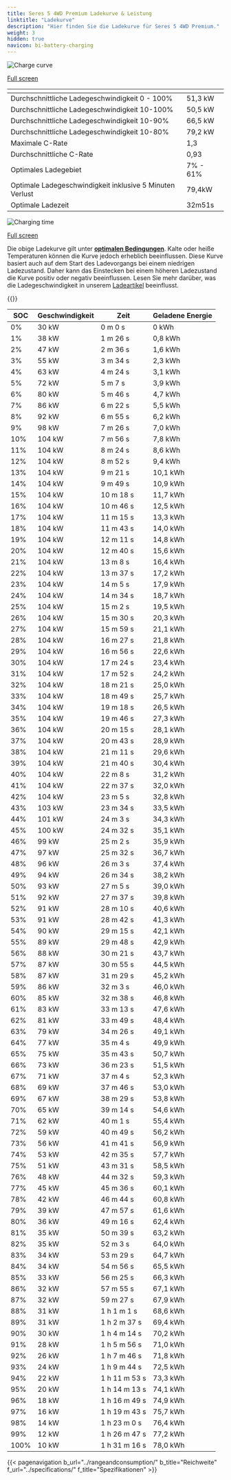 ```yaml
---
title: Seres 5 4WD Premium Ladekurve & Leistung
linktitle: "Ladekurve"
description: "Hier finden Sie die Ladekurve für Seres 5 4WD Premium."
weight: 3
hidden: true
navicon: bi-battery-charging
---
```

<!-- markdownlint-disable MD033 -->
<!-- markdownlint-disable MD010 -->
<img src="/images/models/seres/5/5_4wd_premium/chargingcurve.svg" alt="Charge curve" class="img-fluid">

[Full screen](/images/models/seres/5/5_4wd_premium/chargingcurve.svg)


<div class="table-responsive">
<table class="table table-striped border">
	<thead>
		<tr>
			<th>
			</th>
			<th>
			</th>
		</tr>
	</thead>
	<tbody>
		<tr>
			<td>
				Durchschnittliche Ladegeschwindigkeit 0 - 100%
			</td>
			<td>
				51,3 kW
			</td>
		</tr>
		<tr>
			<td>
				Durchschnittliche Ladegeschwindigkeit 10-100%
			</td>
			<td>
				50,5 kW
			</td>
		</tr>
		<tr>
			<td>
				Durchschnittliche Ladegeschwindigkeit 10-90%
			</td>
			<td>
				66,5 kW
			</td>
		</tr>
		<tr>
			<td>
				Durchschnittliche Ladegeschwindigkeit 10-80%
			</td>
			<td>
				79,2 kW
			</td>
		</tr>
		<tr>
			<td>
				Maximale C-Rate
			</td>
			<td>
				1,3
			</td>
		</tr>
		<tr>
			<td>
				Durchschnittliche C-Rate
			</td>
			<td>
				0,93
			</td>
		</tr>
		<tr>
			<td>
				Optimales Ladegebiet
			</td>
			<td>
				7% - 61%
			</td>
		</tr>
		<tr>
			<td>
				Optimale Ladegeschwindigkeit inklusive 5 Minuten Verlust
			</td>
			<td>
				79,4kW
			</td>
		</tr>
		<tr>
			<td>
				Optimale Ladezeit
			</td>
			<td>
				32m51s
			</td>
		</tr>
	</tbody>
</table>
</div>
<img src="/images/models/seres/5/5_4wd_premium/chargingtime.svg" alt="Charging time" class="img-fluid">

[Full screen](/images/models/seres/5/5_4wd_premium/chargingtime.svg)


Die obige Ladekurve gilt unter **[optimalen Bedingungen](../../../../../technology/battery/charging/#temperature)**. Kalte oder heiße Temperaturen können die Kurve jedoch erheblich beeinflussen. Diese Kurve basiert auch auf dem Start des Ladevorgangs bei einem niedrigen Ladezustand. Daher kann das Einstecken bei einem höheren Ladezustand die Kurve positiv oder negativ beeinflussen. Lesen Sie mehr darüber, was die Ladegeschwindigkeit in unserem [Ladeartikel](../../../../../technology/battery/charging/) beeinflusst.


{{<evkxdisplayaddarticle />}}
<div class="table-responsive">
<table class="table table-striped border">
	<thead>
		<tr>
			<th>
				SOC
			</th>
			<th>
				Geschwindigkeit
			</th>
			<th>
				Zeit
			</th>
			<th>
				Geladene Energie
			</th>
		</tr>
	</thead>
	<tbody>
		<tr>
			<td>
				0%
			</td>
			<td>
				30 kW
			</td>
			<td>
				 0 m 0 s
			</td>
			<td>
				0 kWh
			</td>
		</tr>
		<tr>
			<td>
				1%
			</td>
			<td>
				38 kW
			</td>
			<td>
				 1 m 26 s
			</td>
			<td>
				0,8 kWh
			</td>
		</tr>
		<tr>
			<td>
				2%
			</td>
			<td>
				47 kW
			</td>
			<td>
				 2 m 36 s
			</td>
			<td>
				1,6 kWh
			</td>
		</tr>
		<tr>
			<td>
				3%
			</td>
			<td>
				55 kW
			</td>
			<td>
				 3 m 34 s
			</td>
			<td>
				2,3 kWh
			</td>
		</tr>
		<tr>
			<td>
				4%
			</td>
			<td>
				63 kW
			</td>
			<td>
				 4 m 24 s
			</td>
			<td>
				3,1 kWh
			</td>
		</tr>
		<tr>
			<td>
				5%
			</td>
			<td>
				72 kW
			</td>
			<td>
				 5 m 7 s
			</td>
			<td>
				3,9 kWh
			</td>
		</tr>
		<tr>
			<td>
				6%
			</td>
			<td>
				80 kW
			</td>
			<td>
				 5 m 46 s
			</td>
			<td>
				4,7 kWh
			</td>
		</tr>
		<tr>
			<td>
				7%
			</td>
			<td>
				86 kW
			</td>
			<td>
				 6 m 22 s
			</td>
			<td>
				5,5 kWh
			</td>
		</tr>
		<tr>
			<td>
				8%
			</td>
			<td>
				92 kW
			</td>
			<td>
				 6 m 55 s
			</td>
			<td>
				6,2 kWh
			</td>
		</tr>
		<tr>
			<td>
				9%
			</td>
			<td>
				98 kW
			</td>
			<td>
				 7 m 26 s
			</td>
			<td>
				7,0 kWh
			</td>
		</tr>
		<tr>
			<td>
				10%
			</td>
			<td>
				104 kW
			</td>
			<td>
				 7 m 56 s
			</td>
			<td>
				7,8 kWh
			</td>
		</tr>
		<tr>
			<td>
				11%
			</td>
			<td>
				104 kW
			</td>
			<td>
				 8 m 24 s
			</td>
			<td>
				8,6 kWh
			</td>
		</tr>
		<tr>
			<td>
				12%
			</td>
			<td>
				104 kW
			</td>
			<td>
				 8 m 52 s
			</td>
			<td>
				9,4 kWh
			</td>
		</tr>
		<tr>
			<td>
				13%
			</td>
			<td>
				104 kW
			</td>
			<td>
				 9 m 21 s
			</td>
			<td>
				10,1 kWh
			</td>
		</tr>
		<tr>
			<td>
				14%
			</td>
			<td>
				104 kW
			</td>
			<td>
				 9 m 49 s
			</td>
			<td>
				10,9 kWh
			</td>
		</tr>
		<tr>
			<td>
				15%
			</td>
			<td>
				104 kW
			</td>
			<td>
				 10 m 18 s
			</td>
			<td>
				11,7 kWh
			</td>
		</tr>
		<tr>
			<td>
				16%
			</td>
			<td>
				104 kW
			</td>
			<td>
				 10 m 46 s
			</td>
			<td>
				12,5 kWh
			</td>
		</tr>
		<tr>
			<td>
				17%
			</td>
			<td>
				104 kW
			</td>
			<td>
				 11 m 15 s
			</td>
			<td>
				13,3 kWh
			</td>
		</tr>
		<tr>
			<td>
				18%
			</td>
			<td>
				104 kW
			</td>
			<td>
				 11 m 43 s
			</td>
			<td>
				14,0 kWh
			</td>
		</tr>
		<tr>
			<td>
				19%
			</td>
			<td>
				104 kW
			</td>
			<td>
				 12 m 11 s
			</td>
			<td>
				14,8 kWh
			</td>
		</tr>
		<tr>
			<td>
				20%
			</td>
			<td>
				104 kW
			</td>
			<td>
				 12 m 40 s
			</td>
			<td>
				15,6 kWh
			</td>
		</tr>
		<tr>
			<td>
				21%
			</td>
			<td>
				104 kW
			</td>
			<td>
				 13 m 8 s
			</td>
			<td>
				16,4 kWh
			</td>
		</tr>
		<tr>
			<td>
				22%
			</td>
			<td>
				104 kW
			</td>
			<td>
				 13 m 37 s
			</td>
			<td>
				17,2 kWh
			</td>
		</tr>
		<tr>
			<td>
				23%
			</td>
			<td>
				104 kW
			</td>
			<td>
				 14 m 5 s
			</td>
			<td>
				17,9 kWh
			</td>
		</tr>
		<tr>
			<td>
				24%
			</td>
			<td>
				104 kW
			</td>
			<td>
				 14 m 34 s
			</td>
			<td>
				18,7 kWh
			</td>
		</tr>
		<tr>
			<td>
				25%
			</td>
			<td>
				104 kW
			</td>
			<td>
				 15 m 2 s
			</td>
			<td>
				19,5 kWh
			</td>
		</tr>
		<tr>
			<td>
				26%
			</td>
			<td>
				104 kW
			</td>
			<td>
				 15 m 30 s
			</td>
			<td>
				20,3 kWh
			</td>
		</tr>
		<tr>
			<td>
				27%
			</td>
			<td>
				104 kW
			</td>
			<td>
				 15 m 59 s
			</td>
			<td>
				21,1 kWh
			</td>
		</tr>
		<tr>
			<td>
				28%
			</td>
			<td>
				104 kW
			</td>
			<td>
				 16 m 27 s
			</td>
			<td>
				21,8 kWh
			</td>
		</tr>
		<tr>
			<td>
				29%
			</td>
			<td>
				104 kW
			</td>
			<td>
				 16 m 56 s
			</td>
			<td>
				22,6 kWh
			</td>
		</tr>
		<tr>
			<td>
				30%
			</td>
			<td>
				104 kW
			</td>
			<td>
				 17 m 24 s
			</td>
			<td>
				23,4 kWh
			</td>
		</tr>
		<tr>
			<td>
				31%
			</td>
			<td>
				104 kW
			</td>
			<td>
				 17 m 52 s
			</td>
			<td>
				24,2 kWh
			</td>
		</tr>
		<tr>
			<td>
				32%
			</td>
			<td>
				104 kW
			</td>
			<td>
				 18 m 21 s
			</td>
			<td>
				25,0 kWh
			</td>
		</tr>
		<tr>
			<td>
				33%
			</td>
			<td>
				104 kW
			</td>
			<td>
				 18 m 49 s
			</td>
			<td>
				25,7 kWh
			</td>
		</tr>
		<tr>
			<td>
				34%
			</td>
			<td>
				104 kW
			</td>
			<td>
				 19 m 18 s
			</td>
			<td>
				26,5 kWh
			</td>
		</tr>
		<tr>
			<td>
				35%
			</td>
			<td>
				104 kW
			</td>
			<td>
				 19 m 46 s
			</td>
			<td>
				27,3 kWh
			</td>
		</tr>
		<tr>
			<td>
				36%
			</td>
			<td>
				104 kW
			</td>
			<td>
				 20 m 15 s
			</td>
			<td>
				28,1 kWh
			</td>
		</tr>
		<tr>
			<td>
				37%
			</td>
			<td>
				104 kW
			</td>
			<td>
				 20 m 43 s
			</td>
			<td>
				28,9 kWh
			</td>
		</tr>
		<tr>
			<td>
				38%
			</td>
			<td>
				104 kW
			</td>
			<td>
				 21 m 11 s
			</td>
			<td>
				29,6 kWh
			</td>
		</tr>
		<tr>
			<td>
				39%
			</td>
			<td>
				104 kW
			</td>
			<td>
				 21 m 40 s
			</td>
			<td>
				30,4 kWh
			</td>
		</tr>
		<tr>
			<td>
				40%
			</td>
			<td>
				104 kW
			</td>
			<td>
				 22 m 8 s
			</td>
			<td>
				31,2 kWh
			</td>
		</tr>
		<tr>
			<td>
				41%
			</td>
			<td>
				104 kW
			</td>
			<td>
				 22 m 37 s
			</td>
			<td>
				32,0 kWh
			</td>
		</tr>
		<tr>
			<td>
				42%
			</td>
			<td>
				104 kW
			</td>
			<td>
				 23 m 5 s
			</td>
			<td>
				32,8 kWh
			</td>
		</tr>
		<tr>
			<td>
				43%
			</td>
			<td>
				103 kW
			</td>
			<td>
				 23 m 34 s
			</td>
			<td>
				33,5 kWh
			</td>
		</tr>
		<tr>
			<td>
				44%
			</td>
			<td>
				101 kW
			</td>
			<td>
				 24 m 3 s
			</td>
			<td>
				34,3 kWh
			</td>
		</tr>
		<tr>
			<td>
				45%
			</td>
			<td>
				100 kW
			</td>
			<td>
				 24 m 32 s
			</td>
			<td>
				35,1 kWh
			</td>
		</tr>
		<tr>
			<td>
				46%
			</td>
			<td>
				99 kW
			</td>
			<td>
				 25 m 2 s
			</td>
			<td>
				35,9 kWh
			</td>
		</tr>
		<tr>
			<td>
				47%
			</td>
			<td>
				97 kW
			</td>
			<td>
				 25 m 32 s
			</td>
			<td>
				36,7 kWh
			</td>
		</tr>
		<tr>
			<td>
				48%
			</td>
			<td>
				96 kW
			</td>
			<td>
				 26 m 3 s
			</td>
			<td>
				37,4 kWh
			</td>
		</tr>
		<tr>
			<td>
				49%
			</td>
			<td>
				94 kW
			</td>
			<td>
				 26 m 34 s
			</td>
			<td>
				38,2 kWh
			</td>
		</tr>
		<tr>
			<td>
				50%
			</td>
			<td>
				93 kW
			</td>
			<td>
				 27 m 5 s
			</td>
			<td>
				39,0 kWh
			</td>
		</tr>
		<tr>
			<td>
				51%
			</td>
			<td>
				92 kW
			</td>
			<td>
				 27 m 37 s
			</td>
			<td>
				39,8 kWh
			</td>
		</tr>
		<tr>
			<td>
				52%
			</td>
			<td>
				91 kW
			</td>
			<td>
				 28 m 10 s
			</td>
			<td>
				40,6 kWh
			</td>
		</tr>
		<tr>
			<td>
				53%
			</td>
			<td>
				91 kW
			</td>
			<td>
				 28 m 42 s
			</td>
			<td>
				41,3 kWh
			</td>
		</tr>
		<tr>
			<td>
				54%
			</td>
			<td>
				90 kW
			</td>
			<td>
				 29 m 15 s
			</td>
			<td>
				42,1 kWh
			</td>
		</tr>
		<tr>
			<td>
				55%
			</td>
			<td>
				89 kW
			</td>
			<td>
				 29 m 48 s
			</td>
			<td>
				42,9 kWh
			</td>
		</tr>
		<tr>
			<td>
				56%
			</td>
			<td>
				88 kW
			</td>
			<td>
				 30 m 21 s
			</td>
			<td>
				43,7 kWh
			</td>
		</tr>
		<tr>
			<td>
				57%
			</td>
			<td>
				87 kW
			</td>
			<td>
				 30 m 55 s
			</td>
			<td>
				44,5 kWh
			</td>
		</tr>
		<tr>
			<td>
				58%
			</td>
			<td>
				87 kW
			</td>
			<td>
				 31 m 29 s
			</td>
			<td>
				45,2 kWh
			</td>
		</tr>
		<tr>
			<td>
				59%
			</td>
			<td>
				86 kW
			</td>
			<td>
				 32 m 3 s
			</td>
			<td>
				46,0 kWh
			</td>
		</tr>
		<tr>
			<td>
				60%
			</td>
			<td>
				85 kW
			</td>
			<td>
				 32 m 38 s
			</td>
			<td>
				46,8 kWh
			</td>
		</tr>
		<tr>
			<td>
				61%
			</td>
			<td>
				83 kW
			</td>
			<td>
				 33 m 13 s
			</td>
			<td>
				47,6 kWh
			</td>
		</tr>
		<tr>
			<td>
				62%
			</td>
			<td>
				81 kW
			</td>
			<td>
				 33 m 49 s
			</td>
			<td>
				48,4 kWh
			</td>
		</tr>
		<tr>
			<td>
				63%
			</td>
			<td>
				79 kW
			</td>
			<td>
				 34 m 26 s
			</td>
			<td>
				49,1 kWh
			</td>
		</tr>
		<tr>
			<td>
				64%
			</td>
			<td>
				77 kW
			</td>
			<td>
				 35 m 4 s
			</td>
			<td>
				49,9 kWh
			</td>
		</tr>
		<tr>
			<td>
				65%
			</td>
			<td>
				75 kW
			</td>
			<td>
				 35 m 43 s
			</td>
			<td>
				50,7 kWh
			</td>
		</tr>
		<tr>
			<td>
				66%
			</td>
			<td>
				73 kW
			</td>
			<td>
				 36 m 23 s
			</td>
			<td>
				51,5 kWh
			</td>
		</tr>
		<tr>
			<td>
				67%
			</td>
			<td>
				71 kW
			</td>
			<td>
				 37 m 4 s
			</td>
			<td>
				52,3 kWh
			</td>
		</tr>
		<tr>
			<td>
				68%
			</td>
			<td>
				69 kW
			</td>
			<td>
				 37 m 46 s
			</td>
			<td>
				53,0 kWh
			</td>
		</tr>
		<tr>
			<td>
				69%
			</td>
			<td>
				67 kW
			</td>
			<td>
				 38 m 29 s
			</td>
			<td>
				53,8 kWh
			</td>
		</tr>
		<tr>
			<td>
				70%
			</td>
			<td>
				65 kW
			</td>
			<td>
				 39 m 14 s
			</td>
			<td>
				54,6 kWh
			</td>
		</tr>
		<tr>
			<td>
				71%
			</td>
			<td>
				62 kW
			</td>
			<td>
				 40 m 1 s
			</td>
			<td>
				55,4 kWh
			</td>
		</tr>
		<tr>
			<td>
				72%
			</td>
			<td>
				59 kW
			</td>
			<td>
				 40 m 49 s
			</td>
			<td>
				56,2 kWh
			</td>
		</tr>
		<tr>
			<td>
				73%
			</td>
			<td>
				56 kW
			</td>
			<td>
				 41 m 41 s
			</td>
			<td>
				56,9 kWh
			</td>
		</tr>
		<tr>
			<td>
				74%
			</td>
			<td>
				53 kW
			</td>
			<td>
				 42 m 35 s
			</td>
			<td>
				57,7 kWh
			</td>
		</tr>
		<tr>
			<td>
				75%
			</td>
			<td>
				51 kW
			</td>
			<td>
				 43 m 31 s
			</td>
			<td>
				58,5 kWh
			</td>
		</tr>
		<tr>
			<td>
				76%
			</td>
			<td>
				48 kW
			</td>
			<td>
				 44 m 32 s
			</td>
			<td>
				59,3 kWh
			</td>
		</tr>
		<tr>
			<td>
				77%
			</td>
			<td>
				45 kW
			</td>
			<td>
				 45 m 36 s
			</td>
			<td>
				60,1 kWh
			</td>
		</tr>
		<tr>
			<td>
				78%
			</td>
			<td>
				42 kW
			</td>
			<td>
				 46 m 44 s
			</td>
			<td>
				60,8 kWh
			</td>
		</tr>
		<tr>
			<td>
				79%
			</td>
			<td>
				39 kW
			</td>
			<td>
				 47 m 57 s
			</td>
			<td>
				61,6 kWh
			</td>
		</tr>
		<tr>
			<td>
				80%
			</td>
			<td>
				36 kW
			</td>
			<td>
				 49 m 16 s
			</td>
			<td>
				62,4 kWh
			</td>
		</tr>
		<tr>
			<td>
				81%
			</td>
			<td>
				35 kW
			</td>
			<td>
				 50 m 39 s
			</td>
			<td>
				63,2 kWh
			</td>
		</tr>
		<tr>
			<td>
				82%
			</td>
			<td>
				35 kW
			</td>
			<td>
				 52 m 3 s
			</td>
			<td>
				64,0 kWh
			</td>
		</tr>
		<tr>
			<td>
				83%
			</td>
			<td>
				34 kW
			</td>
			<td>
				 53 m 29 s
			</td>
			<td>
				64,7 kWh
			</td>
		</tr>
		<tr>
			<td>
				84%
			</td>
			<td>
				34 kW
			</td>
			<td>
				 54 m 56 s
			</td>
			<td>
				65,5 kWh
			</td>
		</tr>
		<tr>
			<td>
				85%
			</td>
			<td>
				33 kW
			</td>
			<td>
				 56 m 25 s
			</td>
			<td>
				66,3 kWh
			</td>
		</tr>
		<tr>
			<td>
				86%
			</td>
			<td>
				32 kW
			</td>
			<td>
				 57 m 55 s
			</td>
			<td>
				67,1 kWh
			</td>
		</tr>
		<tr>
			<td>
				87%
			</td>
			<td>
				32 kW
			</td>
			<td>
				 59 m 27 s
			</td>
			<td>
				67,9 kWh
			</td>
		</tr>
		<tr>
			<td>
				88%
			</td>
			<td>
				31 kW
			</td>
			<td>
				1 h 1 m 1 s
			</td>
			<td>
				68,6 kWh
			</td>
		</tr>
		<tr>
			<td>
				89%
			</td>
			<td>
				31 kW
			</td>
			<td>
				1 h 2 m 37 s
			</td>
			<td>
				69,4 kWh
			</td>
		</tr>
		<tr>
			<td>
				90%
			</td>
			<td>
				30 kW
			</td>
			<td>
				1 h 4 m 14 s
			</td>
			<td>
				70,2 kWh
			</td>
		</tr>
		<tr>
			<td>
				91%
			</td>
			<td>
				28 kW
			</td>
			<td>
				1 h 5 m 56 s
			</td>
			<td>
				71,0 kWh
			</td>
		</tr>
		<tr>
			<td>
				92%
			</td>
			<td>
				26 kW
			</td>
			<td>
				1 h 7 m 46 s
			</td>
			<td>
				71,8 kWh
			</td>
		</tr>
		<tr>
			<td>
				93%
			</td>
			<td>
				24 kW
			</td>
			<td>
				1 h 9 m 44 s
			</td>
			<td>
				72,5 kWh
			</td>
		</tr>
		<tr>
			<td>
				94%
			</td>
			<td>
				22 kW
			</td>
			<td>
				1 h 11 m 53 s
			</td>
			<td>
				73,3 kWh
			</td>
		</tr>
		<tr>
			<td>
				95%
			</td>
			<td>
				20 kW
			</td>
			<td>
				1 h 14 m 13 s
			</td>
			<td>
				74,1 kWh
			</td>
		</tr>
		<tr>
			<td>
				96%
			</td>
			<td>
				18 kW
			</td>
			<td>
				1 h 16 m 49 s
			</td>
			<td>
				74,9 kWh
			</td>
		</tr>
		<tr>
			<td>
				97%
			</td>
			<td>
				16 kW
			</td>
			<td>
				1 h 19 m 43 s
			</td>
			<td>
				75,7 kWh
			</td>
		</tr>
		<tr>
			<td>
				98%
			</td>
			<td>
				14 kW
			</td>
			<td>
				1 h 23 m 0 s
			</td>
			<td>
				76,4 kWh
			</td>
		</tr>
		<tr>
			<td>
				99%
			</td>
			<td>
				12 kW
			</td>
			<td>
				1 h 26 m 47 s
			</td>
			<td>
				77,2 kWh
			</td>
		</tr>
		<tr>
			<td>
				100%
			</td>
			<td>
				10 kW
			</td>
			<td>
				1 h 31 m 16 s
			</td>
			<td>
				78,0 kWh
			</td>
		</tr>
	</tbody>
</table>
</div>


{{< pagenavigation b_url="../rangeandconsumption/" b_title="Reichweite" f_url="../specifications/" f_title="Spezifikationen" >}}
